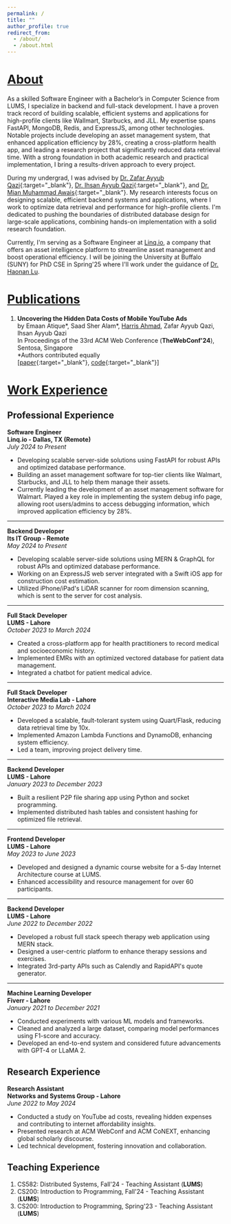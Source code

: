 ```yaml
---
permalink: /
title: ""
author_profile: true
redirect_from:
  - /about/
  - /about.html
---
```


# [About](#about)

As a skilled Software Engineer with a Bachelor’s in Computer Science from LUMS, I specialize in backend and full-stack development. I have a proven track record of building scalable, efficient systems and applications for high-profile clients like Wallmart, Starbucks, and JLL. My expertise spans FastAPI, MongoDB, Redis, and ExpressJS, among other technologies. Notable projects include developing an asset management system, that enhanced application efficiency by 28%, creating a cross-platform health app, and leading a research project that significantly reduced data retrieval time. With a strong foundation in
both academic research and practical implementation, I bring a results-driven approach to every project.

During my undergrad, I was advised by [Dr. Zafar Ayyub Qazi](https://web.lums.edu.pk/~zafar/){:target="\_blank"}, [Dr. Ihsan Ayyub Qazi](https://www.ihsanqazi.com/){:target="\_blank"}, and [Dr. Mian Muhammad Awais](https://lums.edu.pk/lums_employee/516){:target="\_blank"}. My research interests focus on designing scalable, efficient backend systems and applications, where I work to optimize data retrieval and performance for high-profile clients. I'm dedicated to pushing the boundaries of distributed database design for large-scale applications, combining hands-on implementation with a solid research foundation.

Currently, I'm serving as a Software Engineer at [Linq.io](https://linq.io/), a company that offers an asset intelligence platform to streamline asset management and boost operational efficiency. I will be joining the University at Buffalo (SUNY) for PhD CSE in Spring'25 where I'll work under the guidance of [Dr. Haonan Lu](https://sites.google.com/view/haonanlu/home).

# [Publications](#publications)

1. **Uncovering the Hidden Data Costs of Mobile YouTube Ads** <br>
   by Emaan Atique*, Saad Sher Alam*, <ins>Harris Ahmad</ins>, Zafar Ayyub Qazi, Ihsan Ayyub Qazi <br>
   In Proceedings of the 33rd ACM Web Conference (**TheWebConf'24**), Sentosa, Singapore <br>
   \*Authors contributed equally <br>
   [[paper](/files/ytafford-www'24.pdf){:target="\_blank"}, [code](https://github.com/nsgLUMS/videoads-affordability-www24){:target="\_blank"}]

# [Work Experience](#work-experience)

## Professional Experience

**Software Engineer** <br />
**Linq.io - Dallas, TX (Remote)**  
 _July 2024 to Present_

- Developing scalable server-side solutions using FastAPI for robust APIs and optimized database performance.
- Building an asset management software for top-tier clients like Walmart, Starbucks, and JLL to help them manage their assets.
- Currently leading the development of an asset management software for Walmart. Played a key role in implementing the system debug info page, allowing root users/admins to access debugging information, which improved application efficiency by 28%.

---

**Backend Developer** <br />
**Its IT Group - Remote**  
 _May 2024 to Present_

- Developing scalable server-side solutions using MERN & GraphQL for robust APIs and optimized database performance.
- Working on an ExpressJS web server integrated with a Swift iOS app for construction cost estimation.
- Utilized iPhone/iPad's LiDAR scanner for room dimension scanning, which is sent to the server for cost analysis.

---

**Full Stack Developer** <br />
**LUMS - Lahore**  
_October 2023 to March 2024_

- Created a cross-platform app for health practitioners to record medical and socioeconomic history.
- Implemented EMRs with an optimized vectored database for patient data management.
- Integrated a chatbot for patient medical advice.

---

**Full Stack Developer** <br />
**Interactive Media Lab - Lahore**  
_October 2023 to March 2024_

- Developed a scalable, fault-tolerant system using Quart/Flask, reducing data retrieval time by 10x.
- Implemented Amazon Lambda Functions and DynamoDB, enhancing system efficiency.
- Led a team, improving project delivery time.

---

**Backend Developer** <br />
**LUMS - Lahore**  
_January 2023 to December 2023_

- Built a resilient P2P file sharing app using Python and socket programming.
- Implemented distributed hash tables and consistent hashing for optimized file retrieval.

---

**Frontend Developer** <br />
**LUMS - Lahore**  
_May 2023 to June 2023_

- Developed and designed a dynamic course website for a 5-day Internet Architecture course at LUMS.
- Enhanced accessibility and resource management for over 60 participants.

---

**Backend Developer** <br />
**LUMS - Lahore**  
_June 2022 to December 2022_

- Developed a robust full stack speech therapy web application using MERN stack.
- Designed a user-centric platform to enhance therapy sessions and exercises.
- Integrated 3rd-party APIs such as Calendly and RapidAPI's quote generator.

---

**Machine Learning Developer** <br />
**Fiverr - Lahore**  
_January 2021 to December 2021_

- Conducted experiments with various ML models and frameworks.
- Cleaned and analyzed a large dataset, comparing model performances using F1-score and accuracy.
- Developed an end-to-end system and considered future advancements with GPT-4 or LLaMA 2.

## Research Experience

**Research Assistant** <br />
**Networks and Systems Group - Lahore**  
_June 2022 to May 2024_

- Conducted a study on YouTube ad costs, revealing hidden expenses and contributing to internet affordability insights.
- Presented research at ACM WebConf and ACM CoNEXT, enhancing global scholarly discourse.
- Led technical development, fostering innovation and collaboration.

## Teaching Experience

1. CS582: Distributed Systems, Fall'24 - Teaching Assistant (**LUMS**)
2. CS200: Introduction to Programming, Fall'24 - Teaching Assistant (**LUMS**)
3. CS200: Introduction to Programming, Spring'23 - Teaching Assistant (**LUMS**)
